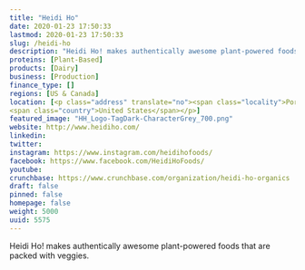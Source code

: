 ```yaml
---
title: "Heidi Ho"
date: 2020-01-23 17:50:33
lastmod: 2020-01-23 17:50:33
slug: /heidi-ho
description: "Heidi Ho! makes authentically awesome plant-powered foods that are packed with veggies."
proteins: [Plant-Based]
products: [Dairy]
business: [Production]
finance_type: []
regions: [US & Canada]
location: [<p class="address" translate="no"><span class="locality">Portland</span>, <span class="postal-code">97201</span><br>
<span class="country">United States</span></p>]
featured_image: "HH_Logo-TagDark-CharacterGrey_700.png"
website: http://www.heidiho.com/
linkedin: 
twitter: 
instagram: https://www.instagram.com/heidihofoods/
facebook: https://www.facebook.com/HeidiHoFoods/
youtube: 
crunchbase: https://www.crunchbase.com/organization/heidi-ho-organics
draft: false
pinned: false
homepage: false
weight: 5000
uuid: 5575
---
```

Heidi Ho! makes authentically awesome plant-powered foods that are packed with veggies.
